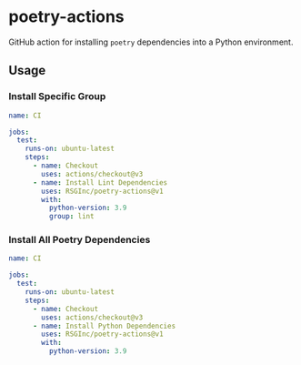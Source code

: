 # poetry-actions

GitHub action for installing `poetry` dependencies into a Python environment.

## Usage

### Install Specific Group

```yaml
name: CI

jobs:
  test:
    runs-on: ubuntu-latest
    steps:
      - name: Checkout
        uses: actions/checkout@v3
      - name: Install Lint Dependencies
        uses: RSGInc/poetry-actions@v1
        with:
          python-version: 3.9
          group: lint
```

### Install All Poetry Dependencies

```yaml
name: CI

jobs:
  test:
    runs-on: ubuntu-latest
    steps:
      - name: Checkout
        uses: actions/checkout@v3
      - name: Install Python Dependencies
        uses: RSGInc/poetry-actions@v1
        with:
          python-version: 3.9
```
